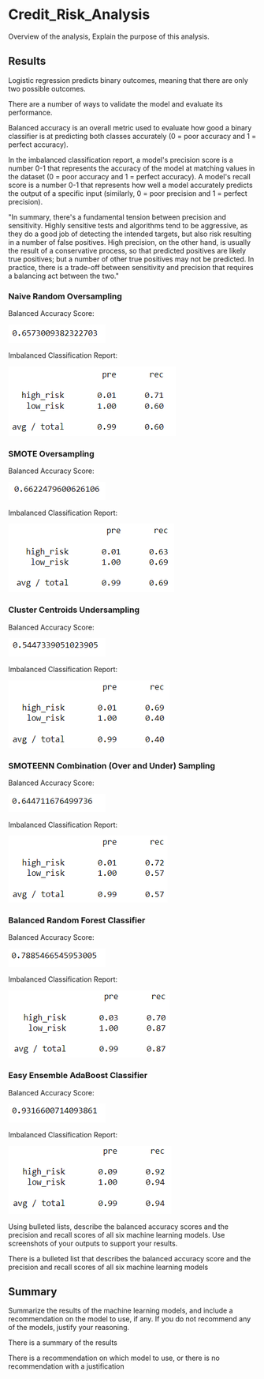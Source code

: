 # Credit_Risk_Analysis

Overview of the analysis, Explain the purpose of this analysis.

## Results

Logistic regression predicts binary outcomes, meaning that there are only two possible outcomes.

There are a number of ways to validate the model and evaluate its performance.

Balanced accuracy is an overall metric used to evaluate how good a binary classifier is at predicting both classes accurately (0 = poor accuracy and 1 = perfect accuracy).

In the imbalanced classification report, a model's precision score is a number 0-1 that represents the accuracy of the model at matching values in the dataset (0 = poor accuracy and 1 = perfect accuracy). A model's recall score is a number 0-1 that represents how well a model accurately predicts the output of a specific input (similarly, 0 = poor precision and 1 = perfect precision).

"In summary, there's a fundamental tension between precision and sensitivity. Highly sensitive tests and algorithms tend to be aggressive, as they do a good job of detecting the intended targets, but also risk resulting in a number of false positives. High precision, on the other hand, is usually the result of a conservative process, so that predicted positives are likely true positives; but a number of other true positives may not be predicted. In practice, there is a trade-off between sensitivity and precision that requires a balancing act between the two."


### Naive Random Oversampling

Balanced Accuracy Score: 

![NRO balanced accuracy](https://github.com/cewarkentin/Credit_Risk_Analysis/blob/main/Images/NRO%20balanced%20accuracy.png)

Imbalanced Classification Report: 

![NRO precision recall](https://github.com/cewarkentin/Credit_Risk_Analysis/blob/main/Images/NRO%20precision%20recall.png)

### SMOTE Oversampling

Balanced Accuracy Score: 

![SMOTE balanced accuracy](https://github.com/cewarkentin/Credit_Risk_Analysis/blob/main/Images/SMOTE%20balanced%20accuracy.png)

Imbalanced Classification Report: 

![SMOTE precision recall](https://github.com/cewarkentin/Credit_Risk_Analysis/blob/main/Images/SMOTE%20precision%20recall.png)

### Cluster Centroids Undersampling

Balanced Accuracy Score: 

![CCU balanced accuracy](https://github.com/cewarkentin/Credit_Risk_Analysis/blob/main/Images/CCU%20balanced%20accuracy.png)

Imbalanced Classification Report: 

![CCU precision recall](https://github.com/cewarkentin/Credit_Risk_Analysis/blob/main/Images/CCU%20precision%20recall.png)

### SMOTEENN Combination (Over and Under) Sampling

Balanced Accuracy Score: 

![SMOTEEN balanced accuracy](https://github.com/cewarkentin/Credit_Risk_Analysis/blob/main/Images/SMOTEEN%20balanced%20accuracy.png)

Imbalanced Classification Report: 

![SMOTEEN precision recall](https://github.com/cewarkentin/Credit_Risk_Analysis/blob/main/Images/SMOTEEN%20precision%20recall.png)

### Balanced Random Forest Classifier

Balanced Accuracy Score: 

![brf balanced accuracy](https://github.com/cewarkentin/Credit_Risk_Analysis/blob/main/Images/brf%20balanced%20accuracy.png)

Imbalanced Classification Report: 

![BRF precision recall](https://github.com/cewarkentin/Credit_Risk_Analysis/blob/main/Images/BRF%20precision%20recall.png)

### Easy Ensemble AdaBoost Classifier

Balanced Accuracy Score: 

![EEC balanced accuracy](https://github.com/cewarkentin/Credit_Risk_Analysis/blob/main/Images/EEC%20balanced%20accuracy.png)

Imbalanced Classification Report: 

![EEC precision recall](https://github.com/cewarkentin/Credit_Risk_Analysis/blob/main/Images/EEC%20precision%20recall.png)

Using bulleted lists, describe the balanced accuracy scores and the precision and recall scores of all six machine learning models. Use screenshots of your outputs to support your results.

There is a bulleted list that describes the balanced accuracy score and the precision and recall scores of all six machine learning models

## Summary

Summarize the results of the machine learning models, and include a recommendation on the model to use, if any. If you do not recommend any of the models, justify your reasoning.

There is a summary of the results

There is a recommendation on which model to use, or there is no recommendation with a justification
